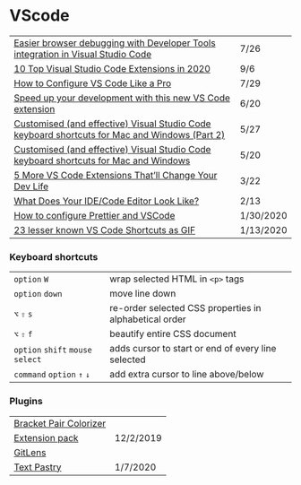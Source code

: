 # VScode

|  |  |
| :--- | :--- |
| [Easier browser debugging with Developer Tools integration in Visual Studio Code](https://blogs.windows.com/msedgedev/2021/07/16/easier-debugging-developer-tools-in-visual-studio-code/) | 7/26 |
| [10 Top Visual Studio Code Extensions in 2020](https://blog.bitsrc.io/top-10-visual-studio-extensions-in-2020-857ea6d692dd) | 9/6 |
| [How to Configure VS Code Like a Pro](https://medium.com/better-programming/how-to-configure-vs-code-like-a-pro-782d2d718586) | 7/29 |
| [Speed up your development with this new VS Code extension](https://dev.to/alex_barashkov/speed-up-your-development-with-this-new-vs-code-extension-5b3m?utm_source=digest_mailer&utm_medium=email&utm_campaign=digest_email) | 6/20 |
| [Customised \(and effective\) Visual Studio Code keyboard shortcuts for Mac and Windows \(Part 2\)](https://zellwk.com/blog/mac-and-windows-vscode-keybindings-2/?ck_subscriber_id=420572458) | 5/27 |
| [Customised \(and effective\) Visual Studio Code keyboard shortcuts for Mac and Windows](https://zellwk.com/blog/mac-and-windows-vscode-keybindings/?ck_subscriber_id=420572458) | 5/20 |
| [5 More VS Code Extensions That’ll Change Your Dev Life](https://medium.com/better-programming/5-more-vs-code-extensions-thatll-change-your-dev-life-16da5d563dbc) | 3/22 |
| [What Does Your IDE/Code Editor Look Like?](https://dev.to/emmabostian/what-does-your-ide-code-editor-look-like-550e?utm_source=additional_box&utm_medium=internal&utm_campaign=regular&booster_org=) | 2/13 |
| [How to configure Prettier and VSCode](https://glebbahmutov.com/blog/configure-prettier-in-vscode/) | 1/30/2020 |
| [23 lesser known VS Code Shortcuts as GIF](https://dev.to/devmount/23-lesser-known-vs-code-shortcuts-as-gif-80) | 1/13/2020 |

### Keyboard shortcuts

|  |  |
| :--- | :--- |
| `option` `W` | wrap selected HTML in `<p>` tags |
| `option` `down` | move line down |
| `⌥`  `⇧` `s` | re-order selected CSS properties in alphabetical order |
| `⌥` `⇧` `f` | beautify entire CSS document |
| `option` `shift` `mouse select` | adds cursor to start or end of every line selected |
| `command` `option` `↑` `↓` | add  extra cursor to line above/below |

### Plugins

|  |  |
| :--- | :--- |
| [ Bracket Pair Colorizer](https://marketplace.visualstudio.com/items?itemName=CoenraadS.bracket-pair-colorizer-2) |  |
| [Extension pack](https://marketplace.visualstudio.com/search?target=VSCode&category=Extension%20Packs&sortBy=Installs) | 12/2/2019 |
| [ GitLens](https://marketplace.visualstudio.com/items?itemName=eamodio.gitlens) |  |
| [Text Pastry](https://marketplace.visualstudio.com/items?itemName=jkjustjoshing.vscode-text-pastry) | 1/7/2020 |

